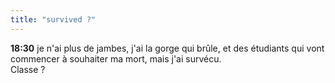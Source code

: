 ```yaml
---
title: "survived ?"
---
```


**18:30** je n'ai plus de jambes, j'ai la gorge qui brûle, et des étudiants qui vont commencer à souhaiter ma mort, mais j'ai survécu.   
Classe ?

